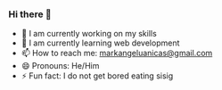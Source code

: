 ### Hi there 👋
* 🔭 I am currently working on my skills
* 🌱 I am currently learning web development
* 📫 How to reach me: markangeluanicas@gmail.com
* 😄 Pronouns: He/Him
* ⚡ Fun fact: I do not get bored eating sisig

<!--
**markangelum/markangelum** is a ✨ _special_ ✨ repository because its `README.md` (this file) appears on your GitHub profile.

Here are some ideas to get you started:

- 🔭 I’m currently working on ...
- 🌱 I’m currently learning ...
- 👯 I’m looking to collaborate on ...
- 🤔 I’m looking for help with ...
- 💬 Ask me about ...
- 📫 How to reach me: ...
- 😄 Pronouns: ...
- ⚡ Fun fact: ...
-->
